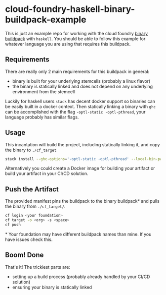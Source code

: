 # cloud-foundry-haskell-binary-buildpack-example

This is just an example repo for working with the cloud foundry
[binary buildpack](https://docs.cloudfoundry.org/buildpacks/binary/index.html)
with `haskell`. You should be able to follow this example for whatever language
you are using that requires this buildpack.

## Requirements

There are really only 2 main requirements for this buildpack in general:

- binary is built for your underlying stemcells (probably a linux flavor)
- the binary is statically linked and does not depend on any underlying environment
  from the stemcell
  
Luckily for haskell users `stack` has decent docker support so binaries can
be easily built in a docker context. Then  statically linking a binary with `ghc` can be
accomplished with the flag `-optl-static -optl-pthread`, your language probably has similar flags.

## Usage

This incantation will build the project, including statically linking it, and copy
the binary to `./cf_target`
```sh
stack install --ghc-options='-optl-static -optl-pthread' --local-bin-path ./cf_target
```

Alternatively you could create a Docker image for building your artifact or build
your artifact in your CI/CD solution.

## Push the Artifact

The provided manifest pins the buildpack to the binary buildpack\* and pulls the binary from
`./cf_target/`. 

```sh
cf login <your foundation>
cf target -o <org> -s <space>
cf push
```

\* Your foundation may have different buildpack names than mine. If you have issues check this.

## Boom! Done

That's it! The trickiest parts are:

- setting up a build process (probably already handled by your CI/CD solution)
- ensuring your binary is statically linked
